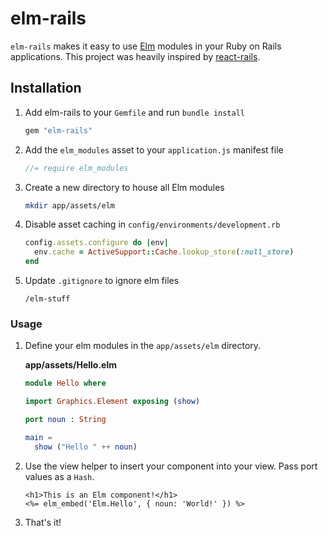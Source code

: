 # elm-rails

`elm-rails` makes it easy to use [Elm](elm-lang.org) modules in your Ruby on Rails applications. This project was heavily inspired by [react-rails](https://github.com/reactjs/react-rails).

## Installation

1. Add elm-rails to your `Gemfile` and run `bundle install`

    ```ruby
    gem "elm-rails"
    ```

2. Add the `elm_modules` asset to your `application.js` manifest file

    ```javascript
    //= require elm_modules
    ```

3. Create a new directory to house all Elm modules

    ```bash
    mkdir app/assets/elm
    ```

4. Disable asset caching in `config/environments/development.rb`

    ```ruby
    config.assets.configure do |env|
      env.cache = ActiveSupport::Cache.lookup_store(:null_store)
    end
    ```

5. Update `.gitignore` to ignore elm files

    ```
    /elm-stuff
    ```

### Usage

1. Define your elm modules in the `app/assets/elm` directory.

    **app/assets/Hello.elm**
    ```elm
    module Hello where
    
    import Graphics.Element exposing (show)
    
    port noun : String
    
    main =
      show ("Hello " ++ noun)
    ```

2. Use the view helper to insert your component into your view. Pass port values as a `Hash`.

    ```erb
    <h1>This is an Elm component!</h1>
    <%= elm_embed('Elm.Hello', { noun: 'World!' }) %>
    ```
    
3. That's it!
